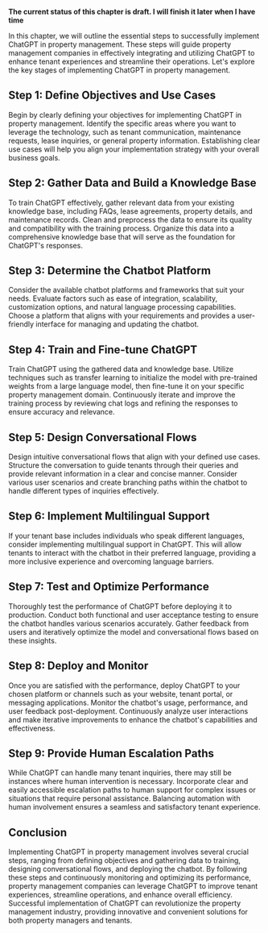 **The current status of this chapter is draft. I will finish it later when I have time**

In this chapter, we will outline the essential steps to successfully implement ChatGPT in property management. These steps will guide property management companies in effectively integrating and utilizing ChatGPT to enhance tenant experiences and streamline their operations. Let's explore the key stages of implementing ChatGPT in property management.

Step 1: Define Objectives and Use Cases
---------------------------------------

Begin by clearly defining your objectives for implementing ChatGPT in property management. Identify the specific areas where you want to leverage the technology, such as tenant communication, maintenance requests, lease inquiries, or general property information. Establishing clear use cases will help you align your implementation strategy with your overall business goals.

Step 2: Gather Data and Build a Knowledge Base
----------------------------------------------

To train ChatGPT effectively, gather relevant data from your existing knowledge base, including FAQs, lease agreements, property details, and maintenance records. Clean and preprocess the data to ensure its quality and compatibility with the training process. Organize this data into a comprehensive knowledge base that will serve as the foundation for ChatGPT's responses.

Step 3: Determine the Chatbot Platform
--------------------------------------

Consider the available chatbot platforms and frameworks that suit your needs. Evaluate factors such as ease of integration, scalability, customization options, and natural language processing capabilities. Choose a platform that aligns with your requirements and provides a user-friendly interface for managing and updating the chatbot.

Step 4: Train and Fine-tune ChatGPT
-----------------------------------

Train ChatGPT using the gathered data and knowledge base. Utilize techniques such as transfer learning to initialize the model with pre-trained weights from a large language model, then fine-tune it on your specific property management domain. Continuously iterate and improve the training process by reviewing chat logs and refining the responses to ensure accuracy and relevance.

Step 5: Design Conversational Flows
-----------------------------------

Design intuitive conversational flows that align with your defined use cases. Structure the conversation to guide tenants through their queries and provide relevant information in a clear and concise manner. Consider various user scenarios and create branching paths within the chatbot to handle different types of inquiries effectively.

Step 6: Implement Multilingual Support
--------------------------------------

If your tenant base includes individuals who speak different languages, consider implementing multilingual support in ChatGPT. This will allow tenants to interact with the chatbot in their preferred language, providing a more inclusive experience and overcoming language barriers.

Step 7: Test and Optimize Performance
-------------------------------------

Thoroughly test the performance of ChatGPT before deploying it to production. Conduct both functional and user acceptance testing to ensure the chatbot handles various scenarios accurately. Gather feedback from users and iteratively optimize the model and conversational flows based on these insights.

Step 8: Deploy and Monitor
--------------------------

Once you are satisfied with the performance, deploy ChatGPT to your chosen platform or channels such as your website, tenant portal, or messaging applications. Monitor the chatbot's usage, performance, and user feedback post-deployment. Continuously analyze user interactions and make iterative improvements to enhance the chatbot's capabilities and effectiveness.

Step 9: Provide Human Escalation Paths
--------------------------------------

While ChatGPT can handle many tenant inquiries, there may still be instances where human intervention is necessary. Incorporate clear and easily accessible escalation paths to human support for complex issues or situations that require personal assistance. Balancing automation with human involvement ensures a seamless and satisfactory tenant experience.

Conclusion
----------

Implementing ChatGPT in property management involves several crucial steps, ranging from defining objectives and gathering data to training, designing conversational flows, and deploying the chatbot. By following these steps and continuously monitoring and optimizing its performance, property management companies can leverage ChatGPT to improve tenant experiences, streamline operations, and enhance overall efficiency. Successful implementation of ChatGPT can revolutionize the property management industry, providing innovative and convenient solutions for both property managers and tenants.
